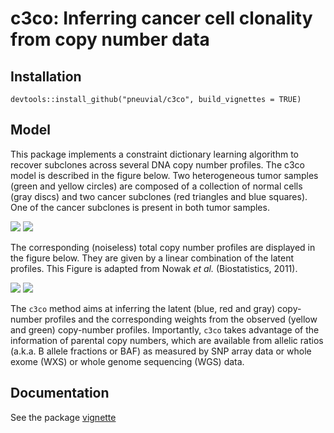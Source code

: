 # c3co: Inferring cancer cell clonality from copy number data

## Installation

```
devtools::install_github("pneuvial/c3co", build_vignettes = TRUE)
```

## Model 

This package implements a constraint dictionary learning algorithm to recover subclones across several DNA copy number profiles. The c3co model is described in the figure below. Two heterogeneous tumor samples (green and yellow circles) are composed of a collection of normal cells (gray discs) and two cancer subclones (red triangles and blue squares). One of the cancer subclones is present in both tumor samples. 

![](vignettes/img/features.png)
![](vignettes/img/features2.png)

The corresponding (noiseless) total copy number profiles are displayed in the figure below. They are given by a linear combination of the latent profiles. This Figure is adapted from Nowak *et al.* (Biostatistics, 2011). 

![](vignettes/img/model.png)
![](vignettes/img/model2.png)

The `c3co` method aims at inferring the latent (blue, red and gray) copy-number profiles and the corresponding weights from the observed (yellow and green) copy-number profiles. Importantly, `c3co` takes advantage of the information of parental copy numbers, which are available from allelic ratios (a.k.a. B allele fractions or BAF) as measured by SNP array data or whole exome (WXS) or whole genome sequencing (WGS) data. 

## Documentation

See the package [vignette](vignettes/c3co.Rmd)
